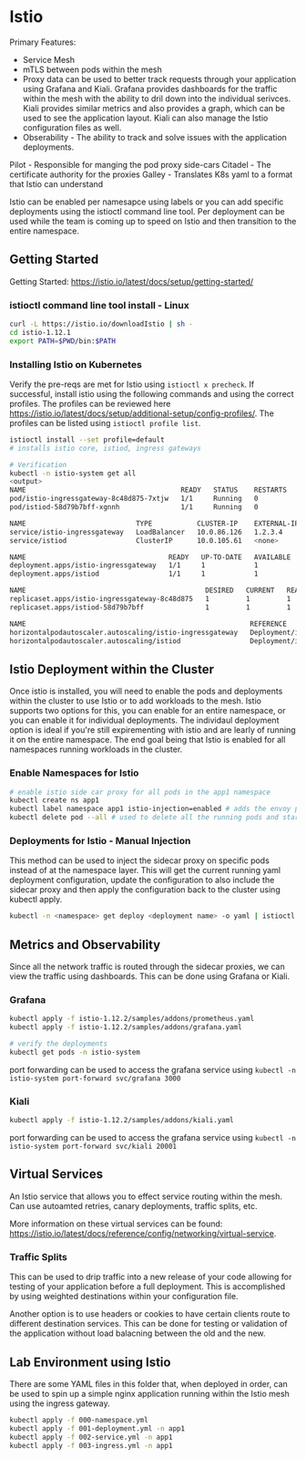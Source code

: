 # Istio

Primary Features:

- Service Mesh
- mTLS between pods within the mesh
- Proxy data can be used to better track requests through your application using Grafana and Kiali. Grafana provides dashboards for the traffic within the mesh with the ability to dril down into the individual serivces. Kiali provides similar metrics and also provides a graph, which can be used to see the application layout. Kiali can also manage the Istio configuration files as well.
- Obserability - The ability to track and solve issues with the application deployments.

Pilot - Responsible for manging the pod proxy side-cars
Citadel - The certificate authority for the proxies
Galley - Translates K8s yaml to a format that Istio can understand

Istio can be enabled per namesapce using labels or you can add specific deployments using the istioctl command line tool. Per deployment can be used while the team is coming up to speed on Istio and then transition to the entire namespace.

## Getting Started

Getting Started: <https://istio.io/latest/docs/setup/getting-started/>

### istioctl command line tool install - Linux

```bash
curl -L https://istio.io/downloadIstio | sh -
cd istio-1.12.1
export PATH=$PWD/bin:$PATH
```

### Installing Istio on Kubernetes

Verify the pre-reqs are met for Istio using `istioctl x precheck`. If successful, install istio using the following commands and using the correct profiles. The profiles can be reviewed here <https://istio.io/latest/docs/setup/additional-setup/config-profiles/>. The profiles can be listed using `istioctl profile list`.

```bash
istioctl install --set profile=default
# installs istio core, istiod, ingress gateways

# Verification
kubectl -n istio-system get all
<output>
NAME                                      READY   STATUS    RESTARTS   AGE
pod/istio-ingressgateway-8c48d875-7xtjw   1/1     Running   0          75s
pod/istiod-58d79b7bff-xgnnh               1/1     Running   0          85s

NAME                           TYPE           CLUSTER-IP    EXTERNAL-IP     PORT(S)                                      AGE
service/istio-ingressgateway   LoadBalancer   10.0.86.126   1.2.3.4         15021:32671/TCP,80:30413/TCP,443:30436/TCP   75s
service/istiod                 ClusterIP      10.0.105.61   <none>          15010/TCP,15012/TCP,443/TCP,15014/TCP        85s

NAME                                   READY   UP-TO-DATE   AVAILABLE   AGE
deployment.apps/istio-ingressgateway   1/1     1            1           75s
deployment.apps/istiod                 1/1     1            1           85s

NAME                                            DESIRED   CURRENT   READY   AGE
replicaset.apps/istio-ingressgateway-8c48d875   1         1         1       75s
replicaset.apps/istiod-58d79b7bff               1         1         1       85s

NAME                                                       REFERENCE                         TARGETS         MINPODS   MAXPODS   REPLICAS   AGE
horizontalpodautoscaler.autoscaling/istio-ingressgateway   Deployment/istio-ingressgateway   <unknown>/80%   1         5         1          75s
horizontalpodautoscaler.autoscaling/istiod                 Deployment/istiod                 <unknown>/80%   1         5         1          85s
```

## Istio Deployment within the Cluster

Once istio is installed, you will need to enable the pods and deployments within the cluster to use Istio or to add workloads to the mesh. Istio supports two options for this, you can enable for an entire namespace, or you can enable it for individual deployments. The individaul deployment option is ideal if you're still expirementing with istio and are learly of running it on the entire namespace. The end goal being that Istio is enabled for all namespaces running workloads in the cluster.

### Enable Namespaces for Istio

```bash
# enable istio side car proxy for all pods in the app1 namespace
kubectl create ns app1
kubectl label namespace app1 istio-injection=enabled # adds the envoy proxy to any new pod created.
kubectl delete pod --all # used to delete all the running pods and start up new pods with the sidecar proxy
```

### Deployments for Istio - Manual Injection

This method can be used to inject the sidecar proxy on specific pods instead of at the namespace layer. This will get the current running yaml deployment configuration, update the configuration to also include the sidecar proxy and then apply the configuration back to the cluster using kubectl apply.

```bash
kubectl -n <namespace> get deploy <deployment name> -o yaml | istioctl kube-inject -f - | kubectl apply -f -
```

## Metrics and Observability

Since all the network traffic is routed through the sidecar proxies, we can view the traffic using dashboards. This can be done using Grafana or Kiali.

### Grafana

```bash
kubectl apply -f istio-1.12.2/samples/addons/prometheus.yaml 
kubectl apply -f istio-1.12.2/samples/addons/grafana.yaml 

# verify the deployments
kubectl get pods -n istio-system
```

port forwarding can be used to access the grafana service using `kubectl -n istio-system port-forward svc/grafana 3000`

### Kiali

```bash
kubectl apply -f istio-1.12.2/samples/addons/kiali.yaml
```

port forwarding can be used to access the grafana service using `kubectl -n istio-system port-forward svc/kiali 20001`

## Virtual Services

An Istio service that allows you to effect service routing within the mesh. Can use autoamted retries, canary deployments, traffic splits, etc.

More information on these virtual services can be found: <https://istio.io/latest/docs/reference/config/networking/virtual-service>.

### Traffic Splits

This can be used to drip traffic into a new release of your code allowing for testing of your application before a full deployment. This is accomplished by using weighted destinations within your configuration file.

Another option is to use headers or cookies to have certain clients route to different destination services. This can be done for testing or validation of the application without load balacning between the old and the new.

## Lab Environment using Istio

There are some YAML files in this folder that, when deployed in order, can be used to spin up a simple nginx application running within the Istio mesh using the ingress gateway.

```bash
kubectl apply -f 000-namespace.yml
kubectl apply -f 001-deployment.yml -n app1
kubectl apply -f 002-service.yml -n app1
kubectl apply -f 003-ingress.yml -n app1 
```